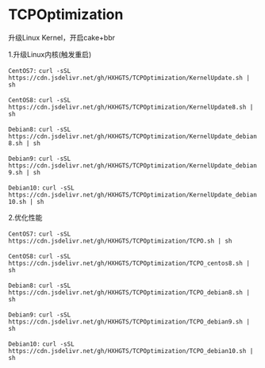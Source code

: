 # TCPOptimization

升级Linux Kernel，开启cake+bbr

1.升级Linux内核(触发重启)

`CentOS7:`
`curl -sSL https://cdn.jsdelivr.net/gh/HXHGTS/TCPOptimization/KernelUpdate.sh | sh`

`CentOS8:`
`curl -sSL https://cdn.jsdelivr.net/gh/HXHGTS/TCPOptimization/KernelUpdate8.sh | sh`

`Debian8:`
`curl -sSL https://cdn.jsdelivr.net/gh/HXHGTS/TCPOptimization/KernelUpdate_debian8.sh | sh`

`Debian9:`
`curl -sSL https://cdn.jsdelivr.net/gh/HXHGTS/TCPOptimization/KernelUpdate_debian9.sh | sh`

`Debian10:`
`curl -sSL https://cdn.jsdelivr.net/gh/HXHGTS/TCPOptimization/KernelUpdate_debian10.sh | sh`

2.优化性能

`CentOS7:`
`curl -sSL https://cdn.jsdelivr.net/gh/HXHGTS/TCPOptimization/TCPO.sh | sh`

`CentOS8:`
`curl -sSL https://cdn.jsdelivr.net/gh/HXHGTS/TCPOptimization/TCPO_centos8.sh | sh`

`Debian8:`
`curl -sSL https://cdn.jsdelivr.net/gh/HXHGTS/TCPOptimization/TCPO_debian8.sh | sh`

`Debian9:`
`curl -sSL https://cdn.jsdelivr.net/gh/HXHGTS/TCPOptimization/TCPO_debian9.sh | sh`

`Debian10:`
`curl -sSL https://cdn.jsdelivr.net/gh/HXHGTS/TCPOptimization/TCPO_debian10.sh | sh`
